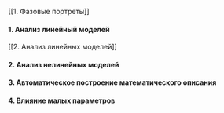 [[1. Фазовые портреты]]
#### 1. Анализ линейный моделей
[[2. Анализ линейных моделей]]
#### 2. Анализ нелинейных моделей

#### 3. Автоматическое построение математического описания

#### 4. Влияние малых параметров